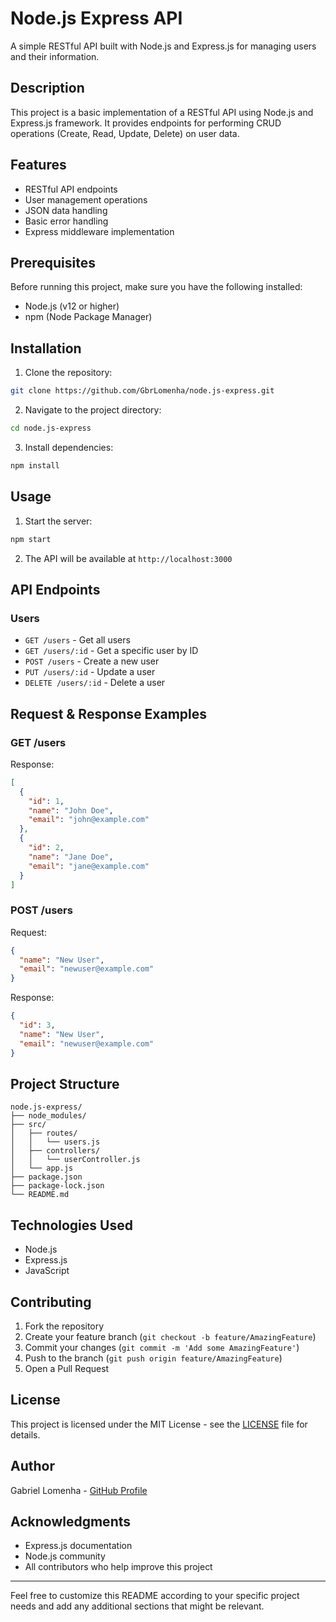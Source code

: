 # Node.js Express API

A simple RESTful API built with Node.js and Express.js for managing users and their information.

## Description

This project is a basic implementation of a RESTful API using Node.js and Express.js framework. It provides endpoints for performing CRUD operations (Create, Read, Update, Delete) on user data.

## Features

- RESTful API endpoints
- User management operations
- JSON data handling
- Basic error handling
- Express middleware implementation

## Prerequisites

Before running this project, make sure you have the following installed:
- Node.js (v12 or higher)
- npm (Node Package Manager)

## Installation

1. Clone the repository:
```bash
git clone https://github.com/GbrLomenha/node.js-express.git
```

2. Navigate to the project directory:
```bash
cd node.js-express
```

3. Install dependencies:
```bash
npm install
```

## Usage

1. Start the server:
```bash
npm start
```

2. The API will be available at `http://localhost:3000`

## API Endpoints

### Users
- `GET /users` - Get all users
- `GET /users/:id` - Get a specific user by ID
- `POST /users` - Create a new user
- `PUT /users/:id` - Update a user
- `DELETE /users/:id` - Delete a user

## Request & Response Examples

### GET /users
Response:
```json
[
  {
    "id": 1,
    "name": "John Doe",
    "email": "john@example.com"
  },
  {
    "id": 2,
    "name": "Jane Doe",
    "email": "jane@example.com"
  }
]
```

### POST /users
Request:
```json
{
  "name": "New User",
  "email": "newuser@example.com"
}
```

Response:
```json
{
  "id": 3,
  "name": "New User",
  "email": "newuser@example.com"
}
```

## Project Structure

```
node.js-express/
├── node_modules/
├── src/
│   ├── routes/
│   │   └── users.js
│   ├── controllers/
│   │   └── userController.js
│   └── app.js
├── package.json
├── package-lock.json
└── README.md
```

## Technologies Used

- Node.js
- Express.js
- JavaScript

## Contributing

1. Fork the repository
2. Create your feature branch (`git checkout -b feature/AmazingFeature`)
3. Commit your changes (`git commit -m 'Add some AmazingFeature'`)
4. Push to the branch (`git push origin feature/AmazingFeature`)
5. Open a Pull Request

## License

This project is licensed under the MIT License - see the [LICENSE](LICENSE) file for details.

## Author

Gabriel Lomenha - [GitHub Profile](https://github.com/GbrLomenha)

## Acknowledgments

- Express.js documentation
- Node.js community
- All contributors who help improve this project

---
Feel free to customize this README according to your specific project needs and add any additional sections that might be relevant.
